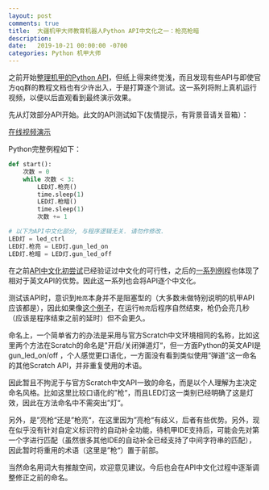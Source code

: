 ```yaml
---
layout: post
comments: true
title:  大疆机甲大师教育机器人Python API中文化之一：枪亮枪暗
description: 
date:   2019-10-21 00:00:00 -0700
categories: Python 机甲大师
---
```


之前开始[整理机甲的Python API](https://github.com/program-in-chinese/overview/wiki/%E5%A4%A7%E7%96%86Python-API%E5%88%97%E8%A1%A8)，但纸上得来终觉浅，而且发现有些API与即使官方qq群的教程文档也有少许出入，于是打算逐个测试。这一系列将附上真机运行视频，以便以后直观看到最终演示效果。

先从灯效部分API开始。此文的API测试如下(友情提示，有背景音请关音箱）：

[在线视频演示](https://my.tv.sohu.com/us/340644084/158280682.shtml)

Python完整例程如下：
```python
def start():
    次数 = 0
    while 次数 < 3:
        LED灯.枪亮()
        time.sleep(1)
        LED灯.枪暗()
        time.sleep(1)
        次数 += 1

# 以下为API中文化部分, 与程序逻辑无关. 请勿作修改.
LED灯 = led_ctrl
LED灯.枪亮 = LED灯.gun_led_on
LED灯.枪暗 = LED灯.gun_led_off
```
在之前[API中文化初尝试](https://zhuanlan.zhihu.com/p/86692696)已经验证过中文化的可行性，之后的[一系列例程](https://github.com/program-in-chinese/robomaster-python-samples-zh)也体现了相对于英文API的优势。因此这一系列也会将API逐个中文化。

测试该API时，意识到`枪亮`本身并不是阻塞型的（大多数未做特别说明的机甲API 应该都是），因此如果像[这个例子](https://github.com/program-in-chinese/robomaster-python-samples-zh/blob/master/Python%E5%85%A5%E9%97%A8/%E5%BF%AB%E9%80%9F%E4%B8%8A%E6%89%8B.markdown#1-%E9%97%AE%E4%B8%AA%E5%A5%BD%E5%90%A7)，在运行`枪亮`后程序自然结束，枪仍会亮几秒（应该是程序结束之前的延时）但不会更久。

命名上，一个简单省力的办法是采用与官方Scratch中文环境相同的名称，比如这里两个方法在Scratch的命名是"开启/关闭弹道灯“，但一方面Python的英文API是gun_led_on/off ，个人感觉更口语化，一方面没有看到类似使用“弹道“这一命名的其他Scratch API，并非重复使用的术语。

因此暂且不拘泥于与官方Scratch中文API一致的命名，而是以个人理解为主决定命名风格。比如这里比较口语化的”枪“，而且LED灯这一类别已经明确了这是灯效，因此在方法命名中不需突出”灯“。

另外，是”亮枪“还是”枪亮“，在这里因为”亮枪“有歧义，后者有些优势。另外，现在似乎没有针对自定义标识符的自动补全功能，待机甲IDE支持后，可能会先对第一个字进行匹配（虽然很多其他IDE的自动补全已经支持了中间字符串的匹配），因此暂时将重用的术语（这里是”枪“）置于前部。

当然命名用词大有推敲空间，欢迎意见建议。今后也会在API中文化过程中逐渐调整修正之前的命名。